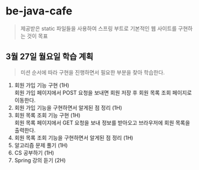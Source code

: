 # be-java-cafe

> 제공받은 static 파일들을 사용하여 스프링 부트로 기본적인 웹 사이트를 구현하는 것이 목표

## 3월 27일 월요일 학습 계획

> 미션 순서에 따라 구현을 진행하면서 필요한 부분을 찾아 학습한다.

1. 회원 가입 기능 구현 (1H)  
    회원 가입 페이지에서 POST 요청을 보내면 회원 저장 후 회원 목록 조회 페이지로 이동한다.
2. 회원 가입 기능을 구현하면서 알게된 점 정리 (1H)
3. 회원 목록 조회 기능 구현 (1H)  
    회원 목록 페이지에서 GET 요청을 보내 정보를 받아오고 브라우저에 회원 목록을 출력한다.
4. 회원 목록 조회 기능을 구현하면서 알게된 점 정리 (1H)
5. 알고리즘 문제 풀기 (1H)
6. CS 공부하기 (1H)
7. Spring 강의 듣기 (2H)
